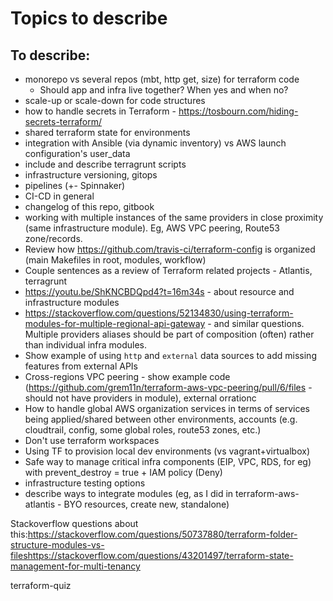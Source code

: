 # Topics to describe

## To describe:
* monorepo vs several repos (mbt, http get, size) for terraform code
  - Should app and infra live together? When yes and when no?
* scale-up or scale-down for code structures
* how to handle secrets in Terraform - https://tosbourn.com/hiding-secrets-terraform/
* shared terraform state for environments
* integration with Ansible (via dynamic inventory) vs AWS launch configuration's user_data
* include and describe terragrunt scripts
* infrastructure versioning, gitops
* pipelines (+- Spinnaker)
* CI-CD in general
* changelog of this repo, gitbook
* working with multiple instances of the same providers in close proximity (same infrastructure module). Eg, AWS VPC peering, Route53 zone/records.
* Review how https://github.com/travis-ci/terraform-config is organized (main Makefiles in root, modules, workflow)
* Couple sentences as a review of Terraform related projects - Atlantis, terragrunt
* https://youtu.be/ShKNCBDQpd4?t=16m34s - about resource and infrastructure modules
* https://stackoverflow.com/questions/52134830/using-terraform-modules-for-multiple-regional-api-gateway - and similar questions. Multiple providers aliases should be part of composition (often) rather than individual infra modules.
* Show example of using `http` and `external` data sources to add missing features from external APIs
* Cross-regions VPC peering - show example code (https://github.com/grem11n/terraform-aws-vpc-peering/pull/6/files - should not have providers in module), external orrationc
* How to handle global AWS organization services in terms of services being applied/shared between other environments, accounts (e.g. cloudtrail, config, some global roles, route53 zones, etc.)
* Don't use terraform workspaces
* Using TF to provision local dev environments (vs vagrant+virtualbox)
* Safe way to manage critical infra components (EIP, VPC, RDS, for eg) with prevent_destroy = true + IAM policy (Deny)
* infrastructure testing options
* describe ways to integrate modules (eg, as I did in terraform-aws-atlantis - BYO resources, create new, standalone)

Stackoverflow questions about this:https://stackoverflow.com/questions/50737880/terraform-folder-structure-modules-vs-fileshttps://stackoverflow.com/questions/43201497/terraform-state-management-for-multi-tenancy

terraform-quiz
